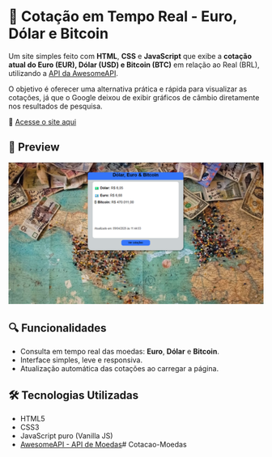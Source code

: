 # 💱 Cotação em Tempo Real - Euro, Dólar e Bitcoin

Um site simples feito com **HTML**, **CSS** e **JavaScript** que exibe a **cotação atual do Euro (EUR), Dólar (USD) e Bitcoin (BTC)** em relação ao Real (BRL), utilizando a [API da AwesomeAPI](https://docs.awesomeapi.com.br/api-de-moedas).

O objetivo é oferecer uma alternativa prática e rápida para visualizar as cotações, já que o Google deixou de exibir gráficos de câmbio diretamente nos resultados de pesquisa.

🔗 [Acesse o site aqui]()

## 📸 Preview

![Preview do site](imagens/screenshot.png)

##


## 🔍 Funcionalidades

- Consulta em tempo real das moedas: **Euro**, **Dólar** e **Bitcoin**.
- Interface simples, leve e responsiva.
- Atualização automática das cotações ao carregar a página.

## 🛠️ Tecnologias Utilizadas

- HTML5
- CSS3
- JavaScript puro (Vanilla JS)
- [AwesomeAPI - API de Moedas](https://docs.awesomeapi.com.br/api-de-moedas)#   C o t a c a o - M o e d a s 
 
 